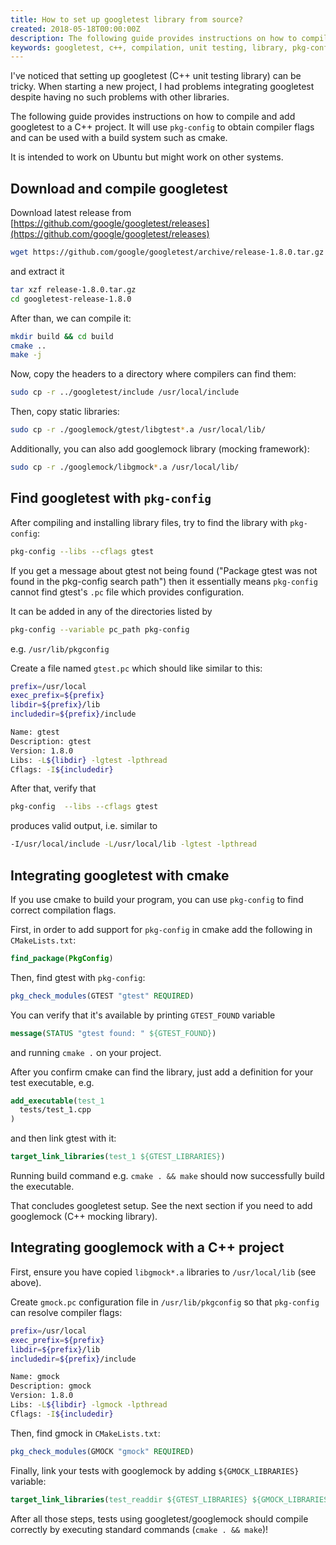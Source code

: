 ```yaml
---
title: How to set up googletest library from source?
created: 2018-05-18T00:00:00Z
description: The following guide provides instructions on how to compile and add googletest to a C++ project. It will use pkg-config to obtain compiler flags and can be used with a build system such as cmake.
keywords: googletest, c++, compilation, unit testing, library, pkg-config, linux, cmake, mocking, tests
---
```


I've noticed that setting up googletest (C++ unit testing library) can be tricky. When starting a new project, I had problems integrating googletest despite having no such problems with other libraries.

The following guide provides instructions on how to compile and add googletest to a C++ project. It will use `pkg-config` to obtain compiler flags and can be used with a build system such as cmake.

It is intended to work on Ubuntu but might work on other systems.

## Download and compile googletest

Download latest release from [https://github.com/google/googletest/releases](https://github.com/google/googletest/releases)

```bash
wget https://github.com/google/googletest/archive/release-1.8.0.tar.gz
```

and extract it

```bash
tar xzf release-1.8.0.tar.gz
cd googletest-release-1.8.0
```

After than, we can compile it:

```bash
mkdir build && cd build
cmake ..
make -j
```

Now, copy the headers to a directory where compilers can find them:

```bash
sudo cp -r ../googletest/include /usr/local/include
```

Then, copy static libraries:

```bash
sudo cp -r ./googlemock/gtest/libgtest*.a /usr/local/lib/
```

Additionally, you can also add googlemock library (mocking framework):

```bash
sudo cp -r ./googlemock/libgmock*.a /usr/local/lib/
```

## Find googletest with `pkg-config`

After compiling and installing library files, try to find the library with `pkg-config`:

```bash
pkg-config --libs --cflags gtest
```

If you get a message about gtest not being found ("Package gtest was not found in the pkg-config search path") then it essentially means `pkg-config` cannot find gtest's `.pc` file which provides configuration.

It can be added in any of the directories listed by

```bash
pkg-config --variable pc_path pkg-config
```

e.g. `/usr/lib/pkgconfig`

Create a file named `gtest.pc` which should like similar to this:

```bash
prefix=/usr/local
exec_prefix=${prefix}
libdir=${prefix}/lib
includedir=${prefix}/include

Name: gtest
Description: gtest
Version: 1.8.0
Libs: -L${libdir} -lgtest -lpthread
Cflags: -I${includedir}
```

After that, verify that

```bash
pkg-config  --libs --cflags gtest
```

produces valid output, i.e. similar to

```bash
-I/usr/local/include -L/usr/local/lib -lgtest -lpthread
```

## Integrating googletest with cmake

If you use cmake to build your program, you can use `pkg-config` to find correct compilation flags.

First, in order to add support for `pkg-config` in cmake add the following in `CMakeLists.txt`:

```cmake
find_package(PkgConfig)
```

Then, find gtest with `pkg-config`:

```cmake
pkg_check_modules(GTEST "gtest" REQUIRED)
```

You can verify that it's available by printing `GTEST_FOUND` variable

```cmake
message(STATUS "gtest found: " ${GTEST_FOUND})
```

and running `cmake .` on your project.

After you confirm cmake can find the library, just add a definition for your test executable, e.g.

```cmake
add_executable(test_1
  tests/test_1.cpp
)
```

and then link gtest with it:

```cmake
target_link_libraries(test_1 ${GTEST_LIBRARIES})
```

Running build command e.g. `cmake . && make` should now successfully build the executable.

That concludes googletest setup. See the next section if you need to add googlemock (C++ mocking library).

## Integrating googlemock with a C++ project

First, ensure you have copied `libgmock*.a` libraries to `/usr/local/lib` (see above).

Create `gmock.pc` configuration file in `/usr/lib/pkgconfig` so that `pkg-config` can resolve compiler flags:

```bash
prefix=/usr/local
exec_prefix=${prefix}
libdir=${prefix}/lib
includedir=${prefix}/include

Name: gmock
Description: gmock
Version: 1.8.0
Libs: -L${libdir} -lgmock -lpthread
Cflags: -I${includedir}
```

Then, find gmock in `CMakeLists.txt`:

```cmake
pkg_check_modules(GMOCK "gmock" REQUIRED)
```

Finally, link your tests with googlemock by adding `${GMOCK_LIBRARIES}` variable:

```cmake
target_link_libraries(test_readdir ${GTEST_LIBRARIES} ${GMOCK_LIBRARIES})
```

After all those steps, tests using googletest/googlemock should compile correctly by executing standard commands (`cmake . && make`)!

